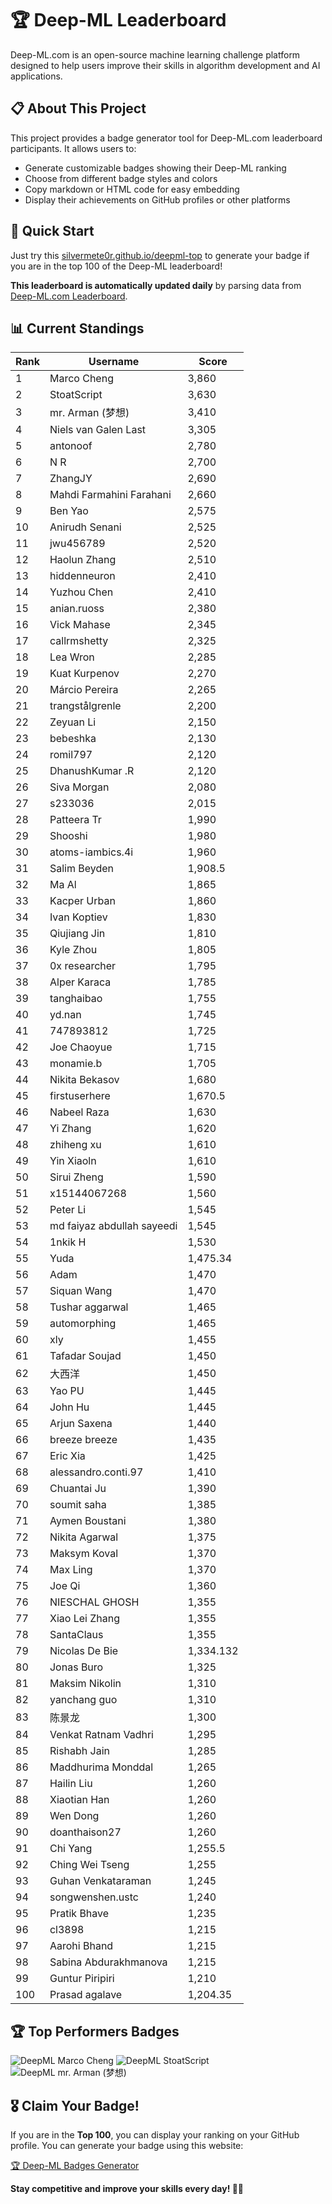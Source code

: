 # 🏆 Deep-ML Leaderboard

Deep-ML.com is an open-source machine learning challenge platform designed to help users improve their skills in algorithm development and AI applications.  

## 📋 About This Project

This project provides a badge generator tool for Deep-ML.com leaderboard participants. It allows users to:
- Generate customizable badges showing their Deep-ML ranking
- Choose from different badge styles and colors
- Copy markdown or HTML code for easy embedding
- Display their achievements on GitHub profiles or other platforms

## 🚀 Quick Start

Just try this [silvermete0r.github.io/deepml-top](silvermete0r.github.io/deepml-top) to generate your badge if you are in the top 100 of the Deep-ML leaderboard!

**This leaderboard is automatically updated daily** by parsing data from [Deep-ML.com Leaderboard](https://www.deep-ml.com/leaderboard).  

## 📊 Current Standings  

<!-- LEADERBOARD_START -->
| Rank | Username | Score |
|------|---------|-------|
| 1 | Marco Cheng | 3,860 |
| 2 | StoatScript | 3,630 |
| 3 | mr. Arman (梦想) | 3,410 |
| 4 | Niels van Galen Last | 3,305 |
| 5 | antonoof | 2,780 |
| 6 | N R | 2,700 |
| 7 | ZhangJY | 2,690 |
| 8 | Mahdi Farmahini Farahani | 2,660 |
| 9 | Ben Yao | 2,575 |
| 10 | Anirudh Senani | 2,525 |
| 11 | jwu456789 | 2,520 |
| 12 | Haolun Zhang | 2,510 |
| 13 | hiddenneuron | 2,410 |
| 14 | Yuzhou Chen | 2,410 |
| 15 | anian.ruoss | 2,380 |
| 16 | Vick Mahase | 2,345 |
| 17 | callrmshetty | 2,325 |
| 18 | Lea Wron | 2,285 |
| 19 | Kuat Kurpenov | 2,270 |
| 20 | Márcio Pereira | 2,265 |
| 21 | trangstålgrenle | 2,200 |
| 22 | Zeyuan Li | 2,150 |
| 23 | bebeshka | 2,130 |
| 24 | romil797 | 2,120 |
| 25 | DhanushKumar .R | 2,120 |
| 26 | Siva Morgan | 2,080 |
| 27 | s233036 | 2,015 |
| 28 | Patteera Tr | 1,990 |
| 29 | Shooshi | 1,980 |
| 30 | atoms-iambics.4i | 1,960 |
| 31 | Salim Beyden | 1,908.5 |
| 32 | Ma Al | 1,865 |
| 33 | Kacper Urban | 1,860 |
| 34 | Ivan Koptiev | 1,830 |
| 35 | Qiujiang Jin | 1,810 |
| 36 | Kyle Zhou | 1,805 |
| 37 | 0x researcher | 1,795 |
| 38 | Alper Karaca | 1,785 |
| 39 | tanghaibao | 1,755 |
| 40 | yd.nan | 1,745 |
| 41 | 747893812 | 1,725 |
| 42 | Joe Chaoyue | 1,715 |
| 43 | monamie.b | 1,705 |
| 44 | Nikita Bekasov | 1,680 |
| 45 | firstuserhere | 1,670.5 |
| 46 | Nabeel Raza | 1,630 |
| 47 | Yi Zhang | 1,620 |
| 48 | zhiheng xu | 1,610 |
| 49 | Yin Xiaoln | 1,610 |
| 50 | Sirui Zheng | 1,590 |
| 51 | x15144067268 | 1,560 |
| 52 | Peter Li | 1,545 |
| 53 | md faiyaz abdullah sayeedi | 1,545 |
| 54 | 1nkik H | 1,530 |
| 55 | Yuda | 1,475.34 |
| 56 | Adam | 1,470 |
| 57 | Siquan Wang | 1,470 |
| 58 | Tushar aggarwal | 1,465 |
| 59 | automorphing | 1,465 |
| 60 | xly | 1,455 |
| 61 | Tafadar Soujad | 1,450 |
| 62 | 大西洋 | 1,450 |
| 63 | Yao PU | 1,445 |
| 64 | John Hu | 1,445 |
| 65 | Arjun Saxena | 1,440 |
| 66 | breeze breeze | 1,435 |
| 67 | Eric Xia | 1,425 |
| 68 | alessandro.conti.97 | 1,410 |
| 69 | Chuantai Ju | 1,390 |
| 70 | soumit saha | 1,385 |
| 71 | Aymen Boustani | 1,380 |
| 72 | Nikita Agarwal | 1,375 |
| 73 | Maksym Koval | 1,370 |
| 74 | Max Ling | 1,370 |
| 75 | Joe Qi | 1,360 |
| 76 | NIESCHAL GHOSH | 1,355 |
| 77 | Xiao Lei Zhang | 1,355 |
| 78 | SantaClaus | 1,355 |
| 79 | Nicolas De Bie | 1,334.132 |
| 80 | Jonas Buro | 1,325 |
| 81 | Maksim Nikolin | 1,310 |
| 82 | yanchang guo | 1,310 |
| 83 | 陈景龙 | 1,300 |
| 84 | Venkat Ratnam Vadhri | 1,295 |
| 85 | Rishabh Jain | 1,285 |
| 86 | Maddhurima Monddal | 1,265 |
| 87 | Hailin Liu | 1,260 |
| 88 | Xiaotian Han | 1,260 |
| 89 | Wen Dong | 1,260 |
| 90 | doanthaison27 | 1,260 |
| 91 | Chi Yang | 1,255.5 |
| 92 | Ching Wei Tseng | 1,255 |
| 93 | Guhan Venkataraman | 1,245 |
| 94 | songwenshen.ustc | 1,240 |
| 95 | Pratik Bhave | 1,235 |
| 96 | cl3898 | 1,215 |
| 97 | Aarohi Bhand | 1,215 |
| 98 | Sabina Abdurakhmanova | 1,215 |
| 99 | Guntur Piripiri | 1,210 |
| 100 | Prasad agalave | 1,204.35 |
<!-- LEADERBOARD_END -->

## 🏆 Top Performers Badges

<!-- BADGES_START -->
![DeepML Marco Cheng](https://img.shields.io/badge/dynamic/json?url=https%3A%2F%2Fraw.githubusercontent.com%2Fsilvermete0r%2Fdeepml-top%2Fmain%2Fbadges.json&query=%24.4091c1a21900bd2c7d3f4e343acddda1.label&prefix=Rank%20&style=for-the-badge&label=%F0%9F%9A%80%20DeepML&color=blue&link=https%3A%2F%2Fwww.deep-ml.com%2Fleaderboard)
![DeepML StoatScript](https://img.shields.io/badge/dynamic/json?url=https%3A%2F%2Fraw.githubusercontent.com%2Fsilvermete0r%2Fdeepml-top%2Fmain%2Fbadges.json&query=%24.2561d6c634fa6c4eb794454446029d95.label&prefix=Rank%20&style=for-the-badge&label=%F0%9F%9A%80%20DeepML&color=blue&link=https%3A%2F%2Fwww.deep-ml.com%2Fleaderboard)
![DeepML mr. Arman (梦想)](https://img.shields.io/badge/dynamic/json?url=https%3A%2F%2Fraw.githubusercontent.com%2Fsilvermete0r%2Fdeepml-top%2Fmain%2Fbadges.json&query=%24.1247b1b5b9cd95e98d7ff7438207406f.label&prefix=Rank%20&style=for-the-badge&label=%F0%9F%9A%80%20DeepML&color=blue&link=https%3A%2F%2Fwww.deep-ml.com%2Fleaderboard)
<!-- BADGES_END -->

## 🎖 Claim Your Badge!  

If you are in the **Top 100**, you can display your ranking on your GitHub profile. You can generate your badge using this website:

[🏆 Deep-ML Badges Generator](https://silvermete0r.github.io/deepml-top/)

**Stay competitive and improve your skills every day! 🚀🔥**